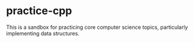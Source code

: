 # practice-cpp


This is a sandbox for practicing core computer science topics, particularly implementing data structures.

